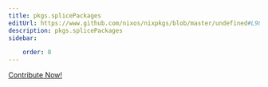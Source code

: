 ```yaml
---
title: pkgs.splicePackages
editUrl: https://www.github.com/nixos/nixpkgs/blob/master/undefined#L98C5
description: pkgs.splicePackages
sidebar:

    order: 8
---
```


<a href="https://www.github.com/nixos/nixpkgs/blob/master/undefined#L98C5">Contribute Now!</a>



